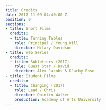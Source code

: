 ```yaml
---
title: Credits
date: 2017-11-09 04:40:00 Z
position: 0
sections:
- title: Short Films
  credits:
  - title: Turning Tables
    role: Principal / Young Will
    director: Hilary Davidson
- title: Web Series
  credits:
  - title: Subletters (2017)
    role: Guest Star / David
    director: Alex Jacobs & D'arby Rose
- title: Student Films
  credits:
  - title: Changing (2017)
    role: Lead / Chris
    director: Quintin Walker
    production: Academy of Arts University
---
```


